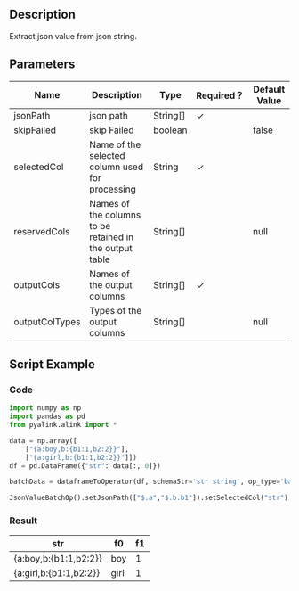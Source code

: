 ## Description
Extract json value from json string.

## Parameters
| Name | Description | Type | Required？ | Default Value |
| --- | --- | --- | --- | --- |
| jsonPath |  json path | String[] | ✓ |  |
| skipFailed |  skip Failed | boolean |  | false |
| selectedCol | Name of the selected column used for processing | String | ✓ |  |
| reservedCols | Names of the columns to be retained in the output table | String[] |  | null |
| outputCols | Names of the output columns | String[] | ✓ |  |
| outputColTypes | Types of the output columns | String[] |  | null |

## Script Example
### Code
``` python
import numpy as np
import pandas as pd
from pyalink.alink import *

data = np.array([
    ["{a:boy,b:{b1:1,b2:2}}"],
    ["{a:girl,b:{b1:1,b2:2}}"]])
df = pd.DataFrame({"str": data[:, 0]})

batchData = dataframeToOperator(df, schemaStr='str string', op_type='batch')

JsonValueBatchOp().setJsonPath(["$.a","$.b.b1"]).setSelectedCol("str").setOutputCols(["f0","f1"]).linkFrom(batchData).print()
```

### Result

str | f0 | f1
----|----|---
{a:boy,b:{b1:1,b2:2}}|boy|1
{a:girl,b:{b1:1,b2:2}}|girl|1




